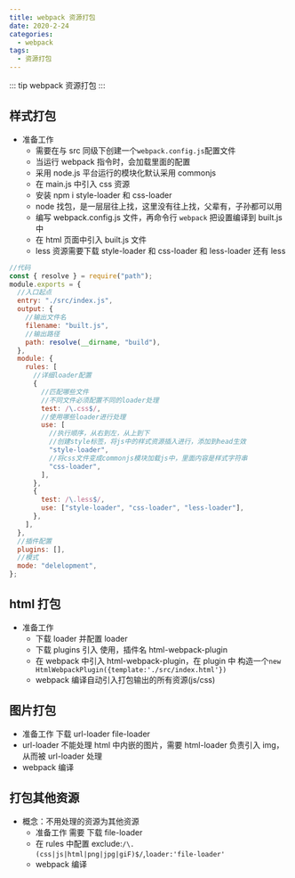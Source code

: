 ```yaml
---
title: webpack 资源打包
date: 2020-2-24
categories:
  - webpack
tags:
  - 资源打包
---
```


::: tip
webpack 资源打包
:::

<!-- more -->

## 样式打包

- 准备工作
  - 需要在与 src 同级下创建一个`webpack.config.js`配置文件
  - 当运行 webpack 指令时，会加载里面的配置
  - 采用 node.js 平台运行的模块化默认采用 commonjs
  - 在 main.js 中引入 css 资源
  - 安装 npm i style-loader 和 css-loader
  - node 找包，是一层层往上找，这里没有往上找，父辈有，子孙都可以用
  - 编写 webpack.config.js 文件，再命令行 `webpack` 把设置编译到 built.js 中
  - 在 html 页面中引入 built.js 文件
  - less 资源需要下载 style-loader 和 css-loader 和 less-loader 还有 less

```js
//代码
const { resolve } = require("path");
module.exports = {
  //入口起点
  entry: "./src/index.js",
  output: {
    //输出文件名
    filename: "built.js",
    //输出路径
    path: resolve(__dirname, "build"),
  },
  module: {
    rules: [
      //详细loader配置
      {
        //匹配哪些文件
        //不同文件必须配置不同的loader处理
        test: /\.css$/,
        //使用哪些loader进行处理
        use: [
          //执行顺序，从右到左，从上到下
          //创建style标签，将js中的样式资源插入进行，添加到head生效
          "style-loader",
          //将css文件变成commonjs模块加载js中，里面内容是样式字符串
          "css-loader",
        ],
      },
      {
        test: /\.less$/,
        use: ["style-loader", "css-loader", "less-loader"],
      },
    ],
  },
  //插件配置
  plugins: [],
  //模式
  mode: "delelopment",
};
```

## html 打包

- 准备工作
  - 下载 loader 并配置 loader
  - 下载 plugins 引入 使用，插件名 html-webpack-plugin
  - 在 webpack 中引入 html-webpack-plugin，在 plugin 中 构造一个`new HtmlWebpackPlugin({template:'./src/index.html'})`
  - webpack 编译自动引入打包输出的所有资源(js/css)

## 图片打包

- 准备工作 下载 url-loader file-loader
- url-loader 不能处理 html 中内嵌的图片，需要 html-loader 负责引入 img，从而被 url-loader 处理
- webpack 编译

## 打包其他资源

- 概念：不用处理的资源为其他资源
  - 准备工作 需要 下载 file-loader
  - 在 rules 中配置 exclude:`/\.(css|js|html|png|jpg|giF)$/`,`loader:'file-loader'`
  - webpack 编译
